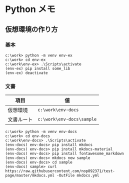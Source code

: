 # Python メモ

## 仮想環境の作り方

### 基本

```dos
c:\work> python -m venv env-ex
c:\work> cd env-ex
c:\work\env-ex> .\Scripts\activate
(env-ex) pip install some_lib
(env-ex) deactivate
```

### 文書

| 項目       | 値                        |
| ---------- | ------------------------- |
| 仮想環境   | `c:\work\env-docs`        |
| 文書ルート | `c:\work\env-docs\sample` |

```dos
c:\work> python -m venv env-docs
c:\work> cd env-docs
c:\work\env-docs> .\Scripts\activate
(env-docs) env-docs> pip install mkdocs
(env-docs) env-docs> pip install mkdocs-material
(env-docs) env-docs> pip install fontawesome_markdown
(env-docs) env-docs> mkdocs new sample 
(env-docs) env-docs> cd sample 
(env-docs) sample> curl https://raw.githubusercontent.com/nop892371/test-page/master/mkdocs.yml -OutFile mkdocs.yml
```